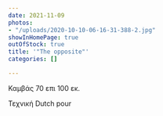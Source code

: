```yaml
---
date: 2021-11-09
photos:
- "/uploads/2020-10-10-06-16-31-388-2.jpg"
showInHomePage: true
outOfStock: true
title: '"The opposite"'
categories: []

---
```

Καμβάς 70 επι 100 εκ.

Τεχνική Dutch pour